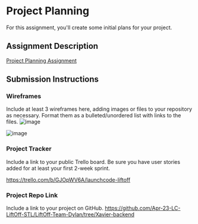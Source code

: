# Project Planning
For this assignment, you'll create some initial plans for your project.

## Assignment Description
[Project Planning Assignment](https://education.launchcode.org/liftoff/modules/assignments/project-planning)

## Submission Instructions

### Wireframes

Include at least 3 wireframes here, adding images or files to your repository as necessary. Format them as a bulleted/unordered list with links to the files.
![image](https://user-images.githubusercontent.com/118302876/234457916-e6817a72-d8da-4d87-941c-46e79d45bd48.png)

![image](https://user-images.githubusercontent.com/118302876/234673507-a454f7b6-fe58-43f7-839d-5b36376e1ce3.png)

### Project Tracker

Include a link to your public Trello board. Be sure you have user stories added for at least your first 2-week sprint.

https://trello.com/b/GJOpWV6A/launchcode-liftoff

### Project Repo Link

Include a link to your project on GitHub.
https://github.com/Apr-23-LC-LiftOff-STL/LiftOff-Team-Dylan/tree/Xavier-backend
